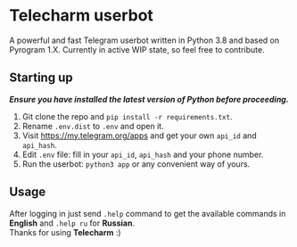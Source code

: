 # **Telecharm userbot**
A powerful and fast Telegram userbot written in Python 3.8 and based on Pyrogram 1.X.
Currently in active WIP state, so feel free to contribute.

## **Starting up**
**_Ensure you have installed the latest version of Python before proceeding._**
1. Git clone the repo and `pip install -r requirements.txt`.
2. Rename `.env.dist` to `.env` and open it.
3. Visit https://my.telegram.org/apps and get your own `api_id` and `api_hash`.
4. Edit `.env` file: fill in your `api_id`, `api_hash` and your phone number.
5. Run the userbot: `python3 app` or any convenient way of yours.

## **Usage**
After logging in just send `.help` command to get the available commands in **English** and `.help ru` for **Russian**.<br />Thanks for using **Telecharm** :)
